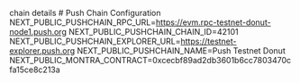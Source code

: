 
chain details # Push Chain Configuration
NEXT_PUBLIC_PUSHCHAIN_RPC_URL=https://evm.rpc-testnet-donut-node1.push.org
NEXT_PUBLIC_PUSHCHAIN_CHAIN_ID=42101
NEXT_PUBLIC_PUSHCHAIN_EXPLORER_URL=https://testnet-explorer.push.org
NEXT_PUBLIC_PUSHCHAIN_NAME=Push Testnet Donut
NEXT_PUBLIC_MONTRA_CONTRACT=0xcecbf89ad2db3601b6cc7803470cfa15ce8c213a
